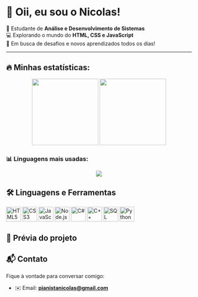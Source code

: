 # 👋 Oii, eu sou o Nicolas!

🌱 Estudante de **Análise e Desenvolvimento de Sistemas**  
💻 Explorando o mundo do **HTML, CSS e JavaScript**  
🚀 Em busca de desafios e novos aprendizados todos os dias!

---
## 🔥 Minhas estatísticas:

<p align="center">
  <img height="180em" src="https://github-readme-stats.vercel.app/api?username=nicolastacre&show_icons=true&theme=radical&locale=pt-br&hide=prs,issues&count_private=true"/>
  <img height="180em" src="https://github-readme-streak-stats.herokuapp.com?user=nicolastacre&theme=radical&date_format=j%20M%5B%20Y%5D&locale=pt-br"/>
</p>

### 📊 Linguagens mais usadas:

<p align="center">
  <img src="https://github-readme-stats.vercel.app/api/top-langs/?username=nicolastacre&layout=compact&theme=radical&langs_count=8"/>
</p>

## 🛠️ Linguagens e Ferramentas

<p align="left">
  <img src="https://cdn.jsdelivr.net/gh/devicons/devicon/icons/html5/html5-original.svg" alt="HTML5" width="40" height="40"/>
  <img src="https://cdn.jsdelivr.net/gh/devicons/devicon/icons/css3/css3-original.svg" alt="CSS3" width="40" height="40"/>
  <img src="https://cdn.jsdelivr.net/gh/devicons/devicon/icons/javascript/javascript-original.svg" alt="JavaScript" width="40" height="40"/>
  <img src="https://cdn.jsdelivr.net/gh/devicons/devicon/icons/nodejs/nodejs-original.svg" alt="Node.js" width="40" height="40"/>
  <img src="https://cdn.jsdelivr.net/gh/devicons/devicon/icons/csharp/csharp-original.svg" alt="C#" width="40" height="40"/>
  <img src="https://cdn.jsdelivr.net/gh/devicons/devicon/icons/cplusplus/cplusplus-original.svg" alt="C++" width="40" height="40"/>
  <img src="https://cdn.jsdelivr.net/gh/devicons/devicon/icons/mysql/mysql-original.svg" alt="SQL (MySQL)" width="40" height="40"/>
  <img src="https://cdn.jsdelivr.net/gh/devicons/devicon/icons/python/python-original.svg" alt="Python" width="40" height="40"/>
</p>


## 📸 Prévia do projeto

>

## 📬 Contato
Fique à vontade para conversar comigo:

- ✉️ Email: **pianistanicolas@gmail.com**
